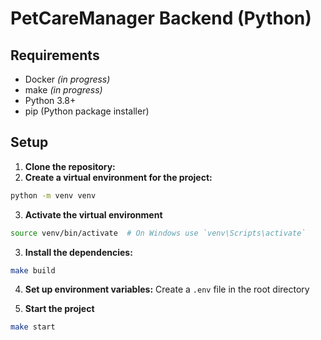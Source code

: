 # PetCareManager Backend (Python)

## Requirements
- Docker _(in progress)_
- make _(in progress)_
- Python 3.8+
- pip (Python package installer)

## Setup

1. **Clone the repository:**
2. **Create a virtual environment for the project:**
```sh
python -m venv venv
```
3. **Activate the virtual environment**
```sh
source venv/bin/activate  # On Windows use `venv\Scripts\activate`
```
    
3. **Install the dependencies:**
```sh
make build
```

4. **Set up environment variables:**
Create a `.env` file in the root directory

5. **Start the project**
```sh
make start
```